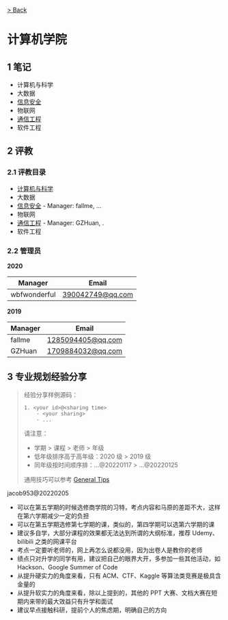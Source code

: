 [> Back](../../../README.md)

# 计算机学院

## 1 笔记

- 计算机与科学
- 大数据
- [信息安全](./security/README.md)
- 物联网
- [通信工程](./communication/README.md)
- 软件工程

## 2 评教

### 2.1 评教目录

- [计算机与科学](../../evaluation/cse/science/README.md)
- 大数据
- [信息安全](../../evaluation/cse/security/README.md) - Manager: fallme, ...
- 物联网
- [通信工程](../../evaluation/cse/communication/README.md) - Manager: GZHuan, .
- 软件工程

### 2.2 管理员

**2020**

| Manager      | Email            |
| ------------ | ---------------- |
| wbfwonderful | 390042749@qq.com |

**2019**

| Manager | Email             |
| ------- | ----------------- |
| fallme  | 1285094405@qq.com |
| GZHuan  | 1709884032@qq.com |

## 3 专业规划经验分享

> 经验分享样例源码：
>
> ```
> 1. <your id>@<sharing time>
>     - <your sharing>
>     - ...
> ```
> 请注意：
> - 学期 > 课程 > 老师 > 年级
> - 低年级排序高于高年级：2020 级 > 2019 级
> - 同年级按时间顺序排：...@20220117 > ...@20220125
> 
> 通用技巧可以参考 [General Tips](../../global/GENERALTIPS.md)

jacob953@20220205

- 可以在第五学期的时候选修商学院的习特，考点内容和马原的差距不大，这样在第六学期减少一定的负担
- 可以在第五学期选修第七学期的课，类似的，第四学期可以选第六学期的课
- 建议多自学，大部分课程的效果都无法达到所谓的大纲标准，推荐 Udemy、bilibili 之类的网课平台
- 考点一定要听老师的，网上再怎么说都没用，因为出卷人是教你的老师
- 绩点只对升学的同学有用，建议把自己的眼界大开，多参加一些其他活动，如 Hackson、Google Summer of Code
- 从提升硬实力的角度来看，只有 ACM、CTF、Kaggle 等算法类竞赛是极具含金量的
- 从提升软实力的角度来看，除以上提到的，其他的 PPT 大赛、文档大赛在短期内来带的最大效益只有升学和面试
- 建议早点接触科研，提前个人的焦虑期，明确自己的方向